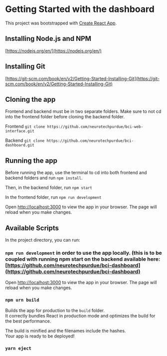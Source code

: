 # Getting Started with the dashboard

This project was bootstrapped with [Create React App](https://github.com/facebook/create-react-app).

## Installing Node.js and NPM

[https://nodejs.org/en/](https://nodejs.org/en/)

## Installing Git

[https://git-scm.com/book/en/v2/Getting-Started-Installing-Git](https://git-scm.com/book/en/v2/Getting-Started-Installing-Git)

## Cloning the app

Frontend and backend must be in two separate folders. Make sure to not cd into the frontend folder before cloning the backend folder.

Frontend
`git clone https://github.com/neurotechpurdue/bci-web-interface.git`

Backend
`git clone https://github.com/neurotechpurdue/bci-dashboard.git`

## Running the app

Before running the app, use the terminal to cd into both frontend and backend folders and run `npm install`.

Then, in the backend folder, run
`npm start`

In the frontend folder, run
`npm run development`

Open [http://localhost:3000](http://localhost:3000) to view the app in your browser.
The page will reload when you make changes.

## Available Scripts

In the project directory, you can run:

### `npm run development` in order to use the app locally. (this is to be coupled with running npm start on the backend available here: [https://github.com/neurotechpurdue/bci-dashboard](https://github.com/neurotechpurdue/bci-dashboard)

Open [http://localhost:3000](http://localhost:3000) to view the app in your browser.
The page will reload when you make changes.

### `npm urn build`

Builds the app for production to the `build` folder.\
It correctly bundles React in production mode and optimizes the build for the best performance.

The build is minified and the filenames include the hashes.\
Your app is ready to be deployed!

### `yarn eject`
